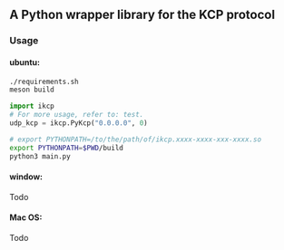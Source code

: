 ## A Python wrapper library for the KCP protocol

### Usage
#### ubuntu:
``` bash
./requirements.sh
meson build
```
``` python
import ikcp
# For more usage, refer to: test.
udp_kcp = ikcp.PyKcp("0.0.0.0", 0)
```
``` bash
# export PYTHONPATH=/to/the/path/of/ikcp.xxxx-xxxx-xxx-xxxx.so
export PYTHONPATH=$PWD/build
python3 main.py
```


#### window:
Todo

#### Mac OS:
Todo
